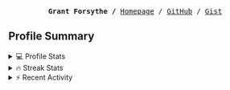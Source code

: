 <p><pre align="center"><strong>Grant Forsythe /</strong> <a href="https://www.grantwforsythe.com/">Homepage</a> / <a href="https://github.com/grantwforsythe">GitHub</a> / <a href="https://gist.github.com/grantwforsythe">Gist</a></pre></p>
 
<h2 align="left">Profile Summary</h2>
<details>
    <summary>💻 Profile Stats</summary>
    <div align="center">
        <img alt="GitHub stats" src="https://github-readme-stats.vercel.app/api?username=grantwforsythe&count_private=true&show_icons=true&hide=stars&border_radius=7&include_all_commits=true&hide_rank=true&custom_title=Grant%27s%20GitHub%20Stats">
        <img alt="Top languages" src="https://github-readme-stats.vercel.app/api/top-langs/?username=grantwforsythe&hide=jupyter+notebook,vim+script&layout=compact&langs_count=6">
    </div>
    <p style="font-size: 11px;" align="center">
        <strong>Note:</strong> Top languages is only a metric of the languages my public code consists of and doesn't reflect experience or skill level.
    </p>
</details>

<details>
    <summary>🔥 Streak Stats</summary>
        <div align="center">
            <img alt="Streak stats" src="https://github-readme-streak-stats.herokuapp.com/?user=grantwforsythe">
        </div>
</details>

 <details>
    <summary>⚡ Recent Activity</summary>
    
  <!--START_SECTION:activity-->
1. 🗣 Commented on [#4471](https://github.com/wez/wezterm/issues/4471#issuecomment-2628426607) in [wez/wezterm](https://github.com/wez/wezterm)
2. 🗣 Commented on [#136](https://github.com/siemens/ngx-datatable/pull/136#issuecomment-2623358300) in [siemens/ngx-datatable](https://github.com/siemens/ngx-datatable)
3. 🗣 Commented on [#136](https://github.com/siemens/ngx-datatable/pull/136#issuecomment-2623327375) in [siemens/ngx-datatable](https://github.com/siemens/ngx-datatable)
4. 💪 Opened PR [#137](https://github.com/xitanggg/open-resume/pull/137) in [xitanggg/open-resume](https://github.com/xitanggg/open-resume)
5. 🗣 Commented on [#28542](https://github.com/storybookjs/storybook/issues/28542#issuecomment-2603249527) in [storybookjs/storybook](https://github.com/storybookjs/storybook)
  <!--END_SECTION:activity-->
    
 </details>
